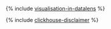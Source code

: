 {% include [visualisation-in-datalens](../../_tutorials/datalens/data-from-tracker.md) %}

{% include [clickhouse-disclaimer](../../_includes/clickhouse-disclaimer.md) %}